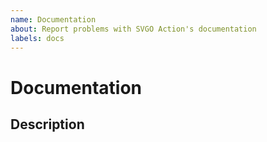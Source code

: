 ```yaml
---
name: Documentation
about: Report problems with SVGO Action's documentation
labels: docs
---
```


# Documentation

## Description

<!--
Describe your problem with the documentation. For example, is something unclear,
missing, or incorrect? Or is something else wrong?

Also, if possible, provide an example text of how you would improve the
existing documentation.
--->
